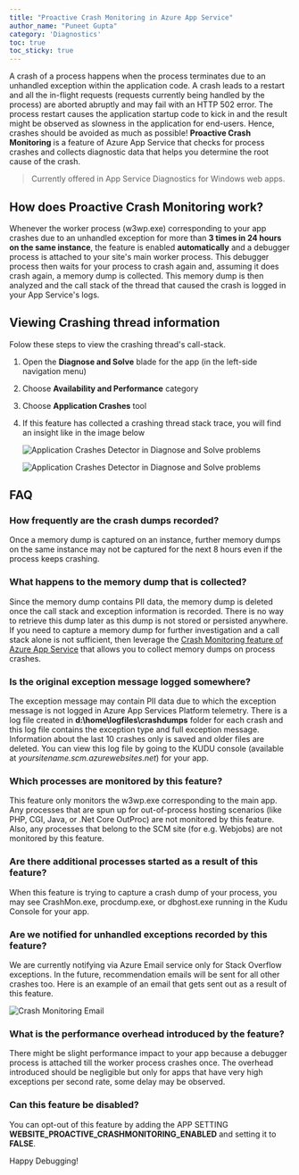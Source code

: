 ```yaml
---
title: "Proactive Crash Monitoring in Azure App Service"
author_name: "Puneet Gupta"
category: 'Diagnostics'
toc: true
toc_sticky: true
---
```


A crash of a process happens when the process terminates due to an unhandled exception within the application code. A crash leads to a restart and all the in-flight requests (requests currently being handled by the process) are aborted abruptly and may fail with an HTTP 502 error. The process restart causes the application startup code to kick in and the result might be observed as slowness in the application for end-users. Hence, crashes should be avoided as much as possible! **Proactive Crash Monitoring** is a feature of Azure App Service that checks for process crashes and collects diagnostic data that helps you determine the root cause of the crash.

> Currently offered in App Service Diagnostics for Windows web apps.

## How does Proactive Crash Monitoring work?

Whenever the worker process (w3wp.exe) corresponding to your app crashes due to an unhandled exception for more than **3 times in 24 hours on the same instance**, the feature is enabled **automatically** and a debugger process is attached to your site's main worker process. This debugger process then waits for your process to crash again and, assuming it does crash again, a memory dump is collected. This memory dump is then analyzed and the call stack of the thread that caused the crash is logged in your App Service's logs.

## Viewing Crashing thread information

Folow these steps to view the crashing thread's call-stack.

1. Open the **Diagnose and Solve** blade for the app (in the left-side navigation menu)
1. Choose **Availability and Performance** category
1. Choose **Application Crashes** tool
1. If this feature has collected a crashing thread stack trace, you will find an insight like in the image below

    ![Application Crashes Detector in Diagnose and Solve problems]({{site.baseurl}}/media/2021/03/applicationcrashsdetector1.png)

    ![Application Crashes Detector in Diagnose and Solve problems]({{site.baseurl}}/media/2021/03/applicationcrashsdetector2.png)

## FAQ

### How frequently are the crash dumps recorded?

Once a memory dump is captured on an instance, further memory dumps on the same instance may not be captured for the next 8 hours even if the process keeps crashing.

### What happens to the memory dump that is collected?

Since the memory dump contains PII data, the memory dump is deleted once the call stack and exception information is recorded. There is no way to retrieve this dump later as this dump is not stored or persisted anywhere. If you need to capture a memory dump for further investigation and a call stack alone is not sufficient, then leverage the [Crash Monitoring feature of Azure App Service](https://azure.github.io/AppService/2020/08/11/Crash-Monitoring-Feature-in-Azure-App-Service.html) that allows you to collect memory dumps on process crashes.

### Is the original exception message logged somewhere?

The exception message may contain PII data due to which the exception message is not logged in Azure App Services Platform telemetry. There is a log file created in **d:\home\logfiles\crashdumps** folder for each crash and this log file contains the exception type and full exception message. Information about the last 10 crashes only is saved and older files are deleted. You can view this log file by going to the KUDU console (available at _yoursitename.scm.azurewebsites.net_) for your app.

### Which processes are monitored by this feature?

This feature only monitors the w3wp.exe corresponding to the main app. Any processes that are spun up for out-of-process hosting scenarios (like PHP, CGI, Java, or .Net Core OutProc) are not monitored by this feature. Also, any processes that belong to the SCM site (for e.g. Webjobs) are not monitored by this feature.

### Are there additional processes started as a result of this feature?

When this feature is trying to capture a crash dump of your process, you may see CrashMon.exe, procdump.exe, or dbghost.exe running in the Kudu Console for your app.

### Are we notified for unhandled exceptions recorded by this feature?

We are currently notifying via Azure Email service only for Stack Overflow exceptions. In the future, recommendation emails will be sent for all other crashes too. Here is an example of an email that gets sent out as a result of this feature.

![Crash Monitoring Email]({{site.baseurl}}/media/2021/03/crashmonitoringemail.png)

### What is the performance overhead introduced by the feature?

There might be slight performance impact to your app because a debugger process is attached till the worker process crashes once. The overhead introduced should be negligible but only for apps that have very high exceptions per second rate, some delay may be observed.

### Can this feature be disabled?

You can opt-out of this feature by adding the APP SETTING **WEBSITE_PROACTIVE_CRASHMONITORING_ENABLED** and setting it to **FALSE**.

Happy Debugging!
